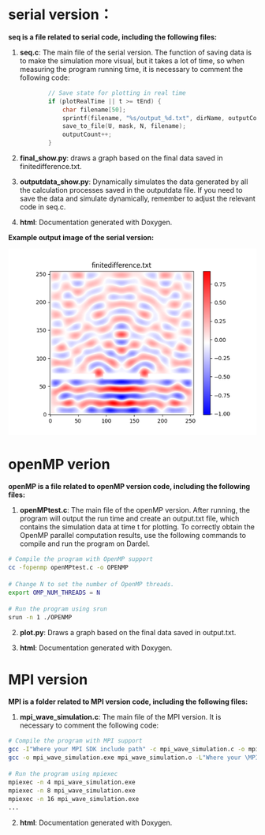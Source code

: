 # serial version：

**seq is a file related to serial code, including the following files:**

1. **seq.c**: The main file of the serial version. The function of saving data is to make the simulation more visual, but it takes a lot of time, so when measuring the program running time, it is necessary to comment the following code:

   ```c
           // Save state for plotting in real time
           if (plotRealTime || t >= tEnd) {
               char filename[50];
               sprintf(filename, "%s/output_%d.txt", dirName, outputCount);
               save_to_file(U, mask, N, filename);
               outputCount++;
           }
   ```

2. **final_show.py**: draws a graph based on the final data saved in finitedifference.txt.

3. **outputdata_show.py**: Dynamically simulates the data generated by all the calculation processes saved in the outputdata file. If you need to save the data and simulate dynamically, remember to adjust the relevant code in seq.c.

4. **html**: Documentation generated with Doxygen.

**Example output image of the serial version:**

![Image text](seq/Figure_1.png)

# openMP verion
**openMP is a file related to openMP version code, including the following files:**
1. **openMPtest.c**: The main file of the openMP version. After running, the program will output the run time and create an output.txt file, which contains the simulation data at time t for plotting. To correctly obtain the OpenMP parallel computation results, use the following commands to compile and run the program on Dardel.

```bash
# Compile the program with OpenMP support
cc -fopenmp openMPtest.c -o OPENMP

# Change N to set the number of OpenMP threads. 
export OMP_NUM_THREADS = N

# Run the program using srun
srun -n 1 ./OPENMP
```
2. **plot.py**: Draws a graph based on the final data saved in output.txt.


3. **html**: Documentation generated with Doxygen.
# MPI version
**MPI is a folder related to MPI version code, including the following files:**
1. **mpi_wave_simulation.c**: The main file of the MPI version. It is necessary to comment the following code:
```bash
# Compile the program with MPI support
gcc -I"Where your MPI SDK include path" -c mpi_wave_simulation.c -o mpi_wave_simulation.o
gcc -o mpi_wave_simulation.exe mpi_wave_simulation.o -L"Where your \MPI\SDK\Lib\x64" -lmsmpi -lmsmpifec

# Run the program using mpiexec
mpiexec -n 4 mpi_wave_simulation.exe
mpiexec -n 8 mpi_wave_simulation.exe
mpiexec -n 16 mpi_wave_simulation.exe
...
```
2. **html**: Documentation generated with Doxygen.
